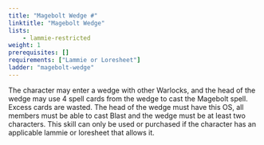 ```yaml
---
title: "Magebolt Wedge #"
linktitle: "Magebolt Wedge"
lists:
    - lammie-restricted
weight: 1
prerequisites: []
requirements: ["Lammie or Loresheet"]
ladder: "magebolt-wedge"
---
```

The character may enter a wedge with other Warlocks, and the head of the wedge may use 4 spell cards from the wedge to cast the Magebolt spell. Excess cards are wasted. The head of the wedge must have this OS, all members must be able to cast Blast and the wedge must be at least two characters. This skill can only be used or purchased if the character has an applicable lammie or loresheet that allows it.
